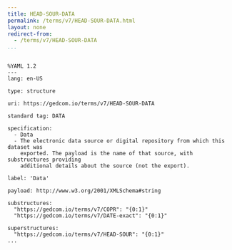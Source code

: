 ```yaml
---
title: HEAD-SOUR-DATA
permalink: /terms/v7/HEAD-SOUR-DATA.html
layout: none
redirect-from:
  - /terms/v7/HEAD-SOUR-DATA
...
```


```

%YAML 1.2
---
lang: en-US

type: structure

uri: https://gedcom.io/terms/v7/HEAD-SOUR-DATA

standard tag: DATA

specification:
  - Data
  - The electronic data source or digital repository from which this dataset was
    exported. The payload is the name of that source, with substructures providing
    additional details about the source (not the export).

label: 'Data'

payload: http://www.w3.org/2001/XMLSchema#string

substructures:
  "https://gedcom.io/terms/v7/COPR": "{0:1}"
  "https://gedcom.io/terms/v7/DATE-exact": "{0:1}"

superstructures:
  "https://gedcom.io/terms/v7/HEAD-SOUR": "{0:1}"
...

```
